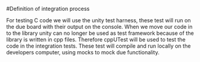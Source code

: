 #Definition of integration process

For testing C code we will use the unity test harness, these test will run on the
due board with their output on the console. When we move our code in to the library 
unity can no longer be used as test framework because of the library is written in cpp files.
Therefore cppUTest will be used to test the code in the integration tests. 
These test will compile and run locally on the developers computer, using mocks to mock due functionality. 